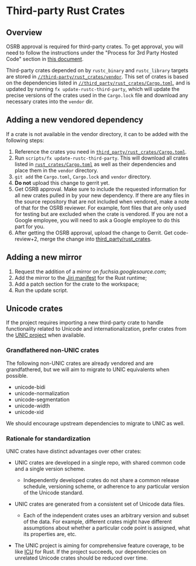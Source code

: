 # Third-party Rust Crates

## Overview

OSRB approval is required for third-party crates. To get approval, you will
need to follow the instructions under the "Process for 3rd Party Hosted
Code" section in [this document][osrb-process].

Third-party crates depended on by `rustc_binary` and `rustc_library` targets
are stored in [`//third-party/rust_crates/vendor`][3p-vendor].
This set of crates is based on the dependencies listed in
[`//third_party/rust_crates/Cargo.toml`][3p-cargo-toml],
and is updated by running `fx update-rustc-third-party`, which will update
the precise versions of the crates used in the `Cargo.lock` file and download
any necessary crates into the `vendor` dir.

## Adding a new vendored dependency

If a crate is not available in the vendor directory, it can to be added with
the following steps:

1. Reference the crates you need in [`third_party/rust_crates/Cargo.toml`][3p-cargo-toml].
1. Run `scripts/fx update-rustc-third-party`. This will download all crates listed in
   [`rust_crates/Cargo.toml`][3p-cargo-toml] as well as their dependencies and
   place them in the `vendor` directory.
1. `git add` the `Cargo.toml`, `Cargo.lock` and `vendor` directory.
1.  __Do not__  upload this change to gerrit yet.
1. Get OSRB approval. Make sure to include the requested information for all
   new crates pulled in by your new dependency.
   If there are any files in the source repository that are not included when
   vendored, make a note of that for the OSRB reviewer. For example, font files
   that are only used for testing but are excluded when the crate is vendored.
   If you are not a Google employee, you will need to ask a Google employee to
   do this part for you.
1. After getting the OSRB approval, upload the change to Gerrit.
Get code-review+2, merge the change into [third_party/rust_crates][3p-crates].

## Adding a new mirror

1. Request the addition of a mirror on *fuchsia.googlesource.com*;
1. Add the mirror to the [Jiri manifest][jiri-manifest] for the Rust runtime;
1. Add a patch section for the crate to the workspace;
1. Run the update script.

[3p-crates]: https://fuchsia.googlesource.com/fuchsia/+/refs/heads/master/third_party/rust_crates/
[3p-cargo-toml]: https://fuchsia.googlesource.com/fuchsia/+/refs/heads/master/third_party/rust_crates/Cargo.toml
[3p-vendor]: https://fuchsia.googlesource.com/fuchsia/+/refs/heads/master/third_party/rust_crates/vendor
[osrb-process]: https://docs.google.com/document/d/1X3eNvc4keQxOpbkGUiyYBMtr3ueEnVQCPW61FT96o_E/edit#heading=h.7mb7m2qs89th
[jiri-manifest]: https://fuchsia.googlesource.com/manifest/+/master/runtimes/rust "Jiri manifest"

## Unicode crates

If the project requires importing a new third-party crate to handle
functionality related to Unicode and internationalization, prefer crates from
the [UNIC project](https://crates.io/crates/unic) when available.

### Grandfathered non-UNIC crates

The following non-UNIC crates are already vendored and are grandfathered, but we
will aim to migrate to UNIC equivalents when possible.

* unicode-bidi
* unicode-normalization
* unicode-segmentation
* unicode-width
* unicode-xid

We should encourage upstream dependencies to migrate to UNIC as well.

### Rationale for standardization

UNIC crates have distinct advantages over other crates:

* UNIC crates are developed in a single repo, with shared common code and a
  single version scheme.

  * Independently developed crates do not share a common release schedule,
    versioning scheme, or adherence to any particular version of the Unicode
    standard.

* UNIC crates are generated from a consistent set of Unicode data files.

  * Each of the independent crates uses an arbitrary version and subset of
    the data. For example, different crates might have different assumptions
    about whether a particular code point is assigned, what its properties
    are, etc.

* The UNIC project is aiming for comprehensive feature coverage, to be like
  [ICU](http://site.icu-project.org/) for Rust. If the project succeeds, our
  dependencies on unrelated Unicode crates should be reduced over time.

